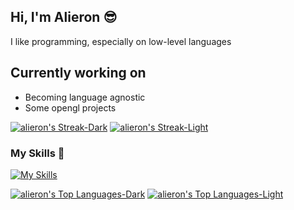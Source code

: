 ## Hi, I'm Alieron 😎
I like programming, 
especially on low-level languages

## Currently working on
- Becoming language agnostic
- Some opengl projects

[![alieron's Streak-Dark](https://github-readme-streak-stats.herokuapp.com/?user=alieron&hide_border=true&theme=dark#gh-dark-mode-only)](https://github-readme-streak-stats.herokuapp.com/#gh-dark-mode-only)
[![alieron's Streak-Light](https://github-readme-streak-stats.herokuapp.com/?user=alieron&hide_border=true&theme=default#gh-light-mode-only)](https://github-readme-streak-stats.herokuapp.com/#gh-light-mode-only)

### My Skills 🚀
[![My Skills](https://skillicons.dev/icons?i=c,cpp,python,js,ts,java)](https://skillicons.dev)

[![alieron's Top Languages-Dark](https://github-readme-stats.vercel.app/api/top-langs/?username=alieron&show_icons=true&hide_border=true&layout=compact&theme=dark#gh-dark-mode-only)](https://github-readme-stats.vercel.app/api/top-langs/#gh-dark-mode-only)
[![alieron's Top Languages-Light](https://github-readme-stats.vercel.app/api/top-langs/?username=alieron&show_icons=true&hide_border=true&layout=compact&theme=default#gh-light-mode-only)](https://github-readme-stats.vercel.app/api/top-langs/#gh-light-mode-only)
